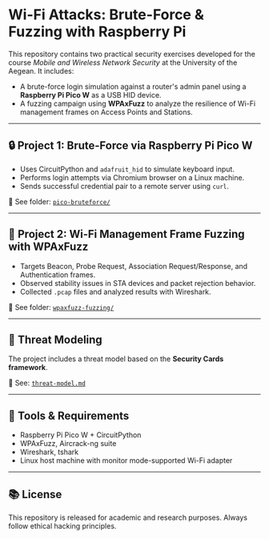 # Wi-Fi Attacks: Brute-Force & Fuzzing with Raspberry Pi

This repository contains two practical security exercises developed for the course *Mobile and Wireless Network Security* at the University of the Aegean. It includes:

- A brute-force login simulation against a router's admin panel using a **Raspberry Pi Pico W** as a USB HID device.
- A fuzzing campaign using **WPAxFuzz** to analyze the resilience of Wi-Fi management frames on Access Points and Stations.

---

## 🔒 Project 1: Brute-Force via Raspberry Pi Pico W

- Uses CircuitPython and `adafruit_hid` to simulate keyboard input.
- Performs login attempts via Chromium browser on a Linux machine.
- Sends successful credential pair to a remote server using `curl`.

📂 See folder: [`pico-bruteforce/`](./pico-bruteforce)

---

## 📡 Project 2: Wi-Fi Management Frame Fuzzing with WPAxFuzz

- Targets Beacon, Probe Request, Association Request/Response, and Authentication frames.
- Observed stability issues in STA devices and packet rejection behavior.
- Collected `.pcap` files and analyzed results with Wireshark.

📂 See folder: [`wpaxfuzz-fuzzing/`](./wpaxfuzz-fuzzing)

---

## 🧠 Threat Modeling

The project includes a threat model based on the **Security Cards framework**.

📄 See: [`threat-model.md`](./threat-model.md)

---

## 🧪 Tools & Requirements

- Raspberry Pi Pico W + CircuitPython
- WPAxFuzz, Aircrack-ng suite
- Wireshark, tshark
- Linux host machine with monitor mode-supported Wi-Fi adapter

---

## 📚 License

This repository is released for academic and research purposes. Always follow ethical hacking principles.
